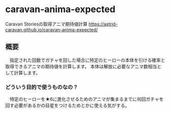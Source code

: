 # caravan-anima-expected

Caravan Storiesの取得アニマ期待値計算
<https://astrid-caravan.github.io/caravan-anima-expected/>

## 概要

　指定された回数でガチャを回した場合に特定のヒーローの本体を引ける確率と取得できるアニマの期待値を計算します。 本体は解放に必要なアニマ数相当として計算します。

### どういう目的で使うものなの？

　特定のヒーローを★6に進化させるためのアニマが集まるまでに何回ガチャを回す必要があるかの目星をつけるためとかに使える気がする。